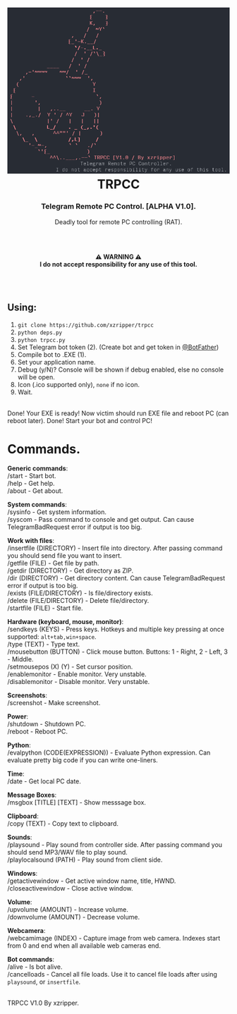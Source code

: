 <h1 align="center"><img src="icon.png"><br>TRPCC</h1>
<h3 align="center">Telegram Remote PC Control. [ALPHA V1.0].</h3>
<p align="center">Deadly tool for remote PC controlling (RAT).</p><br><br><p align="center"><b>⚠ WARNING ⚠<br>I do not accept responsibility for any use of this tool.</b></p><br><br>

## Using:
1. `git clone https://github.com/xzripper/trpcc`
2. `python deps.py`
3. `python trpcc.py`
4. Set Telegram bot token (2). (Create bot and get token in <a href="https://t.me/BotFather">@BotFather</a>)
5. Compile bot to .EXE (1).
  1. Set your application name.
  2. Debug (y/N)? Console will be shown if debug enabled, else no console will be open.
  3. Icon (.ico supported only), `none` if no icon.
  4. Wait.
<br>
Done! Your EXE is ready! Now victim should run EXE file and reboot PC (can reboot later). Done! Start your bot and control PC!<br>

# Commands.

**Generic commands**:<br>
/start - Start bot.<br>
/help - Get help.<br>
/about - Get about.<br>

**System commands**:<br>
/sysinfo - Get system information.<br>
/syscom - Pass command to console and get output. Can cause TelegramBadRequest error if output is too big.<br>

**Work with files**:<br>
/insertfile (DIRECTORY) - Insert file into directory. After passing command you should send file you want to insert.<br>
/getfile (FILE) - Get file by path.<br>
/getdir (DIRECTORY) - Get directory as ZIP.<br>
/dir (DIRECTORY) - Get directory content. Can cause TelegramBadRequest error if output is too big.<br>
/exists (FILE/DIRECTORY) - Is file/directory exists.<br>
/delete (FILE/DIRECTORY) - Delete file/directory.<br>
/startfile (FILE) - Start file.<br>

**Hardware (keyboard, mouse, monitor)**:<br>
/sendkeys (KEYS) - Press keys. Hotkeys and multiple key pressing at once supported: `alt+tab,win+space`.<br>
/type (TEXT) - Type text.<br>
/mousebutton (BUTTON) - Click mouse button. Buttons: 1 - Right, 2 - Left, 3 - Middle.<br>
/setmousepos (X) (Y) - Set cursor position.<br>
/enablemonitor - Enable monitor. Very unstable.<br>
/disablemonitor - Disable monitor. Very unstable.<br>

**Screenshots**:<br>
/screenshot - Make screenshot.<br>

**Power**:<br>
/shutdown - Shutdown PC.<br>
/reboot - Reboot PC.<br>

**Python**:<br>
/evalpython (CODE(EXPRESSION)) - Evaluate Python expression. Can evaluate pretty big code if you can write one-liners.<br>

**Time**:<br>
/date - Get local PC date.<br>

**Message Boxes**:<br>
/msgbox [TITLE] [TEXT] - Show messsage box.<br>

**Clipboard**:<br>
/copy (TEXT) - Copy text to clipboard.<br>

**Sounds**:<br>
/playsound - Play sound from controller side. After passing command you should send MP3/WAV file to play sound.<br>
/playlocalsound (PATH) - Play sound from client side.<br>

**Windows**:<br>
/getactivewindow - Get active window name, title, HWND.<br>
/closeactivewindow - Close active window.<br>

**Volume**:<br>
/upvolume (AMOUNT) - Increase volume.<br>
/downvolume (AMOUNT) - Decrease volume.<br>

**Webcamera**:<br>
/webcamimage (INDEX) - Capture image from web camera. Indexes start from 0 and end when all available web cameras end.<br>

**Bot commands**:<br>
/alive - Is bot alive.<br>
/cancelloads - Cancel all file loads. Use it to cancel file loads after using `playsound`, or `insertfile`.<br><br>

TRPCC V1.0 By xzripper.
